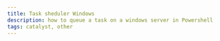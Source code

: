 ```yaml
---
title: Task sheduler Windows
description: how to queue a task on a windows server in Powershell
tags: catalyst, other
---
```

<markdown-image src="task_sheduler_windows/1.PNG" alt="Alt text"></markdown-image>
<markdown-image src="task_sheduler_windows/2.PNG" alt="Alt text"></markdown-image>
<markdown-image src="task_sheduler_windows/3.PNG" alt="Alt text"></markdown-image>
<markdown-image src="task_sheduler_windows/4.PNG" alt="Alt text"></markdown-image><markdown-image src="task_sheduler_windows/5.PNG" alt="Alt text"></markdown-image>

